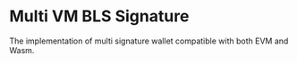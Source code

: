 # Multi VM BLS Signature
The implementation of multi signature wallet compatible with both EVM and Wasm.
